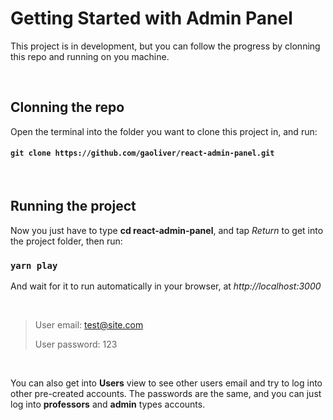 # Getting Started with Admin Panel

This project is in development, but you can follow the progress by clonning this repo and running on you machine.

<br />

## Clonning the repo
Open the terminal into the folder you want to clone this project in, and run:

#### `git clone https://github.com/gaoliver/react-admin-panel.git`

<br />

## Running the project
Now you just have to type **cd react-admin-panel**, and tap *Return* to get into the project folder, then run:

### `yarn play`

And wait for it to run automatically in your browser, at *http://localhost:3000*

<br />

> User email: test@site.com
>
> User password: 123

<br />

You can also get into **Users** view to see other users email and try to log into other pre-created accounts. The passwords are the same, and you can just log into **professors** and **admin** types accounts.
